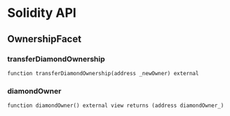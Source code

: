 # Solidity API

## OwnershipFacet

### transferDiamondOwnership

```solidity
function transferDiamondOwnership(address _newOwner) external
```

### diamondOwner

```solidity
function diamondOwner() external view returns (address diamondOwner_)
```

